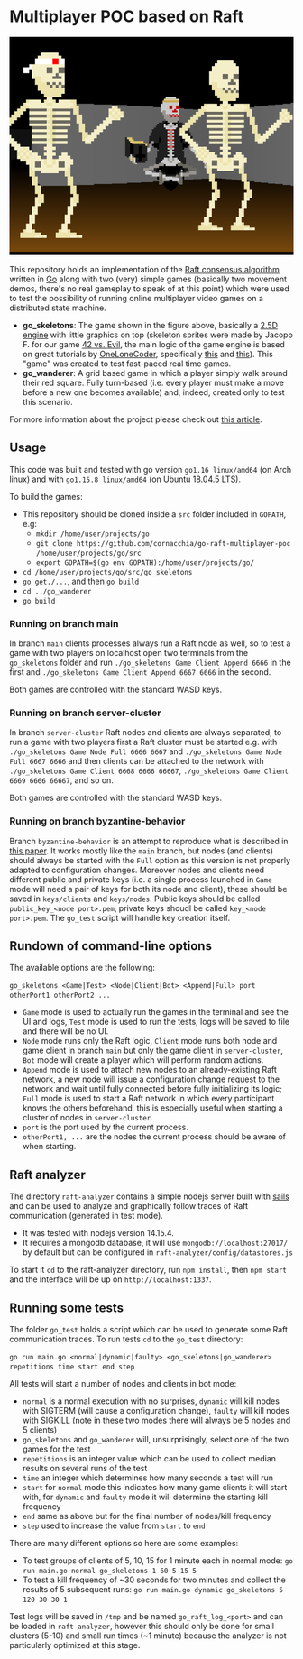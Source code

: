 # Multiplayer POC based on Raft

![](images/go_skeletons.png)

This repository holds an implementation of the [Raft consensus algorithm](https://raft.github.io/) written in [Go](https://golang.org/) along with two (very) simple games (basically two movement demos, there's no real gameplay to speak of at this point) which were used to test the possibility of running online multiplayer video games on a distributed state machine.

* **go_skeletons**: The game shown in the figure above, basically a [2.5D engine](https://en.wikipedia.org/wiki/2.5D) with little graphics on top (skeleton sprites were made by Jacopo F. for our game [42 vs. Evil](https://cornacchia.itch.io/42-vs-evil), the main logic of the game engine is based on great tutorials by [OneLoneCoder](https://github.com/OneLoneCoder), specifically [this](https://github.com/OneLoneCoder/CommandLineFPS/blob/master/CommandLineFPS.cpp) and [this](https://github.com/OneLoneCoder/videos/blob/master/OneLoneCoder_ComandLineFPS_2.cpp)). This "game" was created to test fast-paced real time games.
* **go_wanderer**: A grid based game in which a player simply walk around their red square. Fully turn-based (i.e. every player must make a move before a new one becomes available) and, indeed, created only to test this scenario.

For more information about the project please check out [this article](https://onlinelibrary.wiley.com/doi/full/10.1002/spe.3048).

## Usage

This code was built and tested with go version `go1.16 linux/amd64` (on Arch linux) and with `go1.15.8 linux/amd64` (on Ubuntu 18.04.5 LTS).

To build the games:
* This repository should be cloned inside a `src` folder included in `GOPATH`, e.g:
  * `mkdir /home/user/projects/go`
  * `git clone https://github.com/cornacchia/go-raft-multiplayer-poc /home/user/projects/go/src`
  * `export GOPATH=$(go env GOPATH):/home/user/projects/go/`
* `cd /home/user/projects/go/src/go_skeletons`
* `go get./...`, and then `go build`
* `cd ../go_wanderer`
* `go build`

### Running on branch main

In branch `main` clients processes always run a Raft node as well, so to test a game with two players on localhost open two terminals from the `go_skeletons` folder and run `./go_skeletons Game Client Append 6666` in the first and `./go_skeletons Game Client Append 6667 6666` in the second.

Both games are controlled with the standard WASD keys.

### Running on branch server-cluster

In branch `server-cluster` Raft nodes and clients are always separated, to run a game with two players first a Raft cluster must be started e.g. with `./go_skeletons Game Node Full 6666 6667` and `./go_skeletons Game Node Full 6667 6666` and then clients can be attached to the network with `./go_skeletons Game Client 6668 6666 66667`, `./go_skeletons Game Client 6669 6666 66667`, and so on.

Both games are controlled with the standard WASD keys.

### Running on branch byzantine-behavior

Branch `byzantine-behavior` is an attempt to reproduce what is described in [this paper](https://www.scs.stanford.edu/14au-cs244b/labs/projects/copeland_zhong.pdf). It works mostly like the `main` branch, but nodes (and clients) should always be started with the `Full` option as this version is not properly adapted to configuration changes.
Moreover nodes and clients need different public and private keys (i.e. a single process launched in `Game` mode will need a pair of keys for both its node and client), these should be saved in `keys/clients` and `keys/nodes`. Public keys should be called `public_key_<node port>.pem`, private keys shoudl be called `key_<node port>.pem`.
The `go_test` script will handle key creation itself.

## Rundown of command-line options

The available options are the following:

`go_skeletons <Game|Test> <Node|Client|Bot> <Append|Full> port otherPort1 otherPort2 ...`

* `Game` mode is used to actually run the games in the terminal and see the UI and logs, `Test` mode is used to run the tests, logs will be saved to file and there will be no UI.
* `Node` mode runs only the Raft logic, `Client` mode runs both node and game client in branch `main` but only the game client in `server-cluster`, `Bot` mode will create a player which will perform random actions.
* `Append` mode is used to attach new nodes to an already-existing Raft network, a new node will issue a configuration change request to the network and wait until fully connected before fully initializing its logic; `Full` mode is used to start a Raft network in which every participant knows the others beforehand, this is especially useful when starting a cluster of nodes in `server-cluster`.
* `port` is the port used by the current process.
* `otherPort1, ...` are the nodes the current process should be aware of when starting.

## Raft analyzer

The directory `raft-analyzer` contains a simple nodejs server built with [sails](https://sailsjs.com/) and can be used to analyze and graphically follow traces of Raft communication (generated in test mode).

* It was tested with nodejs version 14.15.4.
* It requires a mongodb database, it will use `mongodb://localhost:27017/` by default but can be configured in `raft-analyzer/config/datastores.js`

To start it `cd` to the raft-analyzer directory, run `npm install`, then `npm start` and the interface will be up on `http://localhost:1337`.

## Running some tests

The folder `go_test` holds a script which can be used to generate some Raft communication traces. To run tests `cd` to the `go_test` directory:

`go run main.go <normal|dynamic|faulty> <go_skeletons|go_wanderer> repetitions time start end step`

All tests will start a number of nodes and clients in bot mode:
* `normal` is a normal execution with no surprises, `dynamic` will kill nodes with SIGTERM (will cause a configuration change), `faulty` will kill nodes with SIGKILL (note in these two modes there will always be 5 nodes and 5 clients)
* `go_skeletons` and `go_wanderer` will, unsurprisingly, select one of the two games for the test
* `repetitions` is an integer value which can be used to collect median results on several runs of the test
* `time` an integer which determines how many seconds a test will run
* `start` for `normal` mode this indicates how many game clients it will start with, for `dynamic` and `faulty` mode it will determine the starting kill frequency
* `end` same as above but for the final number of nodes/kill frequency
* `step` used to increase the value from `start` to `end`

There are many different options so here are some examples:

* To test groups of clients of 5, 10, 15 for 1 minute each in normal mode: `go run main.go normal go_skeletons 1 60 5 15 5`
* To test a kill frequency of ~30 seconds for two minutes and collect the results of 5 subsequent runs: `go run main.go dynamic go_skeletons 5 120 30 30 1`

Test logs will be saved in `/tmp` and be named `go_raft_log_<port>` and can be loaded in `raft-analyzer`, however this should only be done for small clusters (5-10) and small run times (~1 minute) because the analyzer is not particularly optimized at this stage.